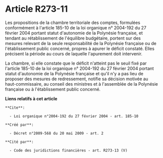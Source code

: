 # Article R273-11

Les propositions de la chambre territoriale des comptes, formulées conformément à l'article 185-10 de la loi organique n°
2004-192 du 27 février 2004 portant statut d'autonomie de la Polynésie française, et tendant au rétablissement de l'équilibre
budgétaire, portent sur des mesures relevant de la seule responsabilité de la Polynésie française ou de l'établissement
public concerné, propres à apurer le déficit constaté. Elles précisent la période au cours de laquelle l'apurement doit
intervenir. 

La chambre, si elle constate que le déficit n'atteint pas le seuil fixé par l'article 185-10 de la loi organique n° 2004-192
du 27 février 2004 portant statut d'autonomie de la Polynésie française et qu'il n'y a pas lieu de proposer des mesures de
redressement, notifie sa décision motivée au haut-commissaire, au conseil des ministres et à l'assemblée de la Polynésie
française ou à l'établissement public concerné.

**Liens relatifs à cet article**

	**Cite**:

	  - Loi organique n°2004-192 du 27 février 2004 - art. 185-10

	**Créé par**:

	  - Décret n°2009-568 du 20 mai 2009 - art. 2

	**Cité par**:

	  - Code des juridictions financières - art. R273-13 (V)
